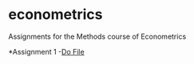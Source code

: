 # econometrics
Assignments for the Methods course of Econometrics

*Assignment 1
  -[Do File](https://github.com/joostbouten/econometrics/edit/master/Assignment2a.do)
